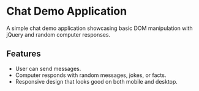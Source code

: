 # Chat Demo Application

A simple chat demo application showcasing basic DOM manipulation with jQuery and random computer responses.

## Features

- User can send messages.
- Computer responds with random messages, jokes, or facts.
- Responsive design that looks good on both mobile and desktop.
